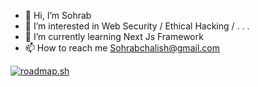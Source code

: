 - 👋 Hi, I’m Sohrab
- 👀 I’m interested in Web Security / Ethical Hacking / . . .
- 🌱 I’m currently learning Next Js Framework
- 📫 How to reach me Sohrabchalish@gmail.com

<a href="https://roadmap.sh"><img src="https://roadmap.sh/card/tall/6559331868ca6026134c424e?variant=dark" alt="roadmap.sh"/></a>
